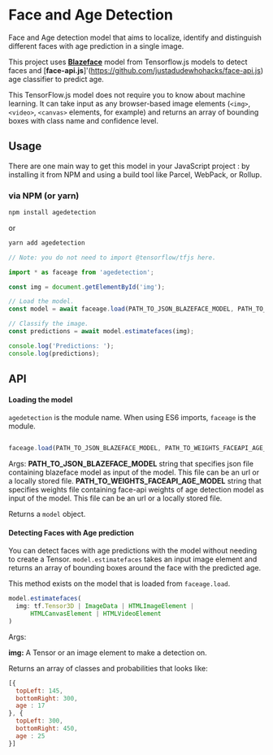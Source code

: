 # Face and Age Detection

Face and Age detection model that aims to localize, identify and distinguish different faces with age prediction in a single image.

This project uses [**Blazeface**](https://github.com/tensorflow/tfjs-models/tree/master/blazeface) model from Tensorflow.js models to detect faces and [**face-api.js**]'(https://github.com/justadudewhohacks/face-api.js) age classifier to predict age.
 
This TensorFlow.js model does not require you to know about machine learning.
It can take input as any browser-based image elements (`<img>`, `<video>`, `<canvas>`
elements, for example) and returns an array of bounding boxes with class name and confidence level.

## Usage

There are one main way to get this model in your JavaScript project : by installing it from NPM and using a build tool like Parcel, WebPack, or Rollup.

### via NPM (or yarn)

```sh
npm install agedetection
```
or 
```sh
yarn add agedetection
```

```js
// Note: you do not need to import @tensorflow/tfjs here.

import * as faceage from 'agedetection';

const img = document.getElementById('img');

// Load the model.
const model = await faceage.load(PATH_TO_JSON_BLAZEFACE_MODEL, PATH_TO_WEIGHTS_FACEAPI_AGE_MODEL);

// Classify the image.
const predictions = await model.estimatefaces(img);

console.log('Predictions: ');
console.log(predictions);
```

## API

#### Loading the model
`agedetection` is the module name. When using ES6 imports, `faceage` is the module.

```ts

faceage.load(PATH_TO_JSON_BLAZEFACE_MODEL, PATH_TO_WEIGHTS_FACEAPI_AGE_MODEL);
```

Args:
**PATH_TO_JSON_BLAZEFACE_MODEL** string that specifies json file containing blazeface model as input of the model. This file can be an url or a locally stored file.
**PATH_TO_WEIGHTS_FACEAPI_AGE_MODEL** string that specifies weights file containing face-api weights of age detection model as input of the model. This file can be an url or a locally stored file.

Returns a `model` object.

#### Detecting Faces with Age prediction

You can detect faces with age predictions with the model without needing to create a Tensor.
`model.estimatefaces` takes an input image element and returns an array of bounding boxes around the face with the predicted age.

This method exists on the model that is loaded from `faceage.load`.

```ts
model.estimatefaces(
  img: tf.Tensor3D | ImageData | HTMLImageElement |
      HTMLCanvasElement | HTMLVideoElement
)
```

Args:

**img:** A Tensor or an image element to make a detection on.

Returns an array of classes and probabilities that looks like:

```js
[{
  topLeft: 145,
  bottomRight: 300,
  age : 17
}, {
  topLeft: 300,
  bottomRight: 450,
  age : 25
}]
```
